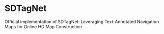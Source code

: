 # SDTagNet
Official implementation of SDTagNet: Leveraging Text-Annotated Navigation Maps for Online HD Map Construction
